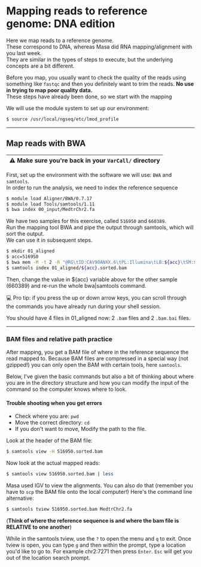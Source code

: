 # Mapping reads to reference genome: DNA edition

Here we map reads to a reference genome.  
These correspond to DNA, whereas Masa did RNA mapping/alignment with you last week.  
They are similar in the types of steps to execute, but the underlying concepts are a bit different.

Before you map, you usually want to check the quality of the reads using something like `fastqc` and then you definitely want to trim the reads. **No use in trying to map poor quality data.**  
These steps have already been done, so we start with the mapping  

We will use the module system to set up our environment:

```bash
$ source /usr/local/ngseq/etc/lmod_profile
```

* * *

## Map reads with BWA

| :warning: Make sure you're back in your `VarCall/` directory |
| ------------------------------------------------------------ |

First, set up the environment with the software we will use: `BWA` and `samtools`.  
In order to run the analysis, we need to index the reference sequence

```bash
$ module load Aligner/BWA/0.7.17
$ module load Tools/samtools/1.11
$ bwa index 00_input/MedtrChr2.fa
```

We have two samples for this exercise, called `516950` and `660389`.  
Run the mapping tool BWA and pipe the output through samtools, which will sort the output.  
We can use it in subsequent steps.

```bash
$ mkdir 01_aligned
$ acc=516950
$ bwa mem -M -t 2 -R "@RG\tID:CAV90ANXX.6\tPL:Illumina\tLB:${acc}\tSM:${acc}" 00_input/MedtrChr2.fa 00_input/${acc}_chr2_R{1,2}.fastq.gz | samtools sort -m 16G -T /scratch/bio373_2021/YOUR_USERNAME -o 01_aligned/${acc}.sorted.bam
$ samtools index 01_aligned/${acc}.sorted.bam
```

Then, change the value in ${acc} variable above for the other sample (660389) and re-run the whole bwa|samtools command.

:computer: Pro tip: if you press the up or down arrow keys, you can scroll through the commands you have already run during your shell session.

You should have 4 files in 01_aligned now: 2 `.bam` files and 2 `.bam.bai` files.

* * *

### BAM files and relative path practice

After mapping, you get a BAM file of where in the reference sequence the read mapped to. Because BAM files are compressed in a special way (not gzipped!) you can only open the BAM with certain tools, here `samtools`.

Below, I've given the basic commands but also a bit of thinking about where you are in the directory structure and how you can modify the input of the command so the computer knows where to look.

#### Trouble shooting when you get errors

- Check where you are: `pwd`
- Move the correct directory: `cd`
- If you don't want to move, Modify the path to the file.

Look at the header of the BAM file:

```bash
$ samtools view -H 516950.sorted.bam 
```

Now look at the actual mapped reads:

```bash
$ samtools view 516950.sorted.bam | less
```

Masa used IGV to view the alignments. You can also do that (remember you have to `scp` the BAM file onto the local computer!) Here's the command line alternative:

```bash
$ samtools tview 516950.sorted.bam MedtrChr2.fa
```

(**Think of where the reference sequence is and where the bam file is RELATIVE to one another**)

While in the samtools tview, use the `?` to open the menu and `q` to exit. Once tview is open, you can type `g` and then within the prompt, type a location you'd like to go to. For example chr2:7271 then press `Enter`. `Esc` will get you out of the location search prompt.
